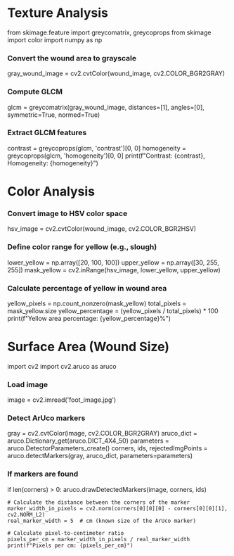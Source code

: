# Texture Analysis
from skimage.feature import greycomatrix, greycoprops
from skimage import color
import numpy as np

### Convert the wound area to grayscale
gray_wound_image = cv2.cvtColor(wound_image, cv2.COLOR_BGR2GRAY)

### Compute GLCM
glcm = greycomatrix(gray_wound_image, distances=[1], angles=[0], symmetric=True, normed=True)

### Extract GLCM features
contrast = greycoprops(glcm, 'contrast')[0, 0]
homogeneity = greycoprops(glcm, 'homogeneity')[0, 0]
print(f"Contrast: {contrast}, Homogeneity: {homogeneity}")

# Color Analysis
### Convert image to HSV color space
hsv_image = cv2.cvtColor(wound_image, cv2.COLOR_BGR2HSV)

### Define color range for yellow (e.g., slough)
lower_yellow = np.array([20, 100, 100])
upper_yellow = np.array([30, 255, 255])
mask_yellow = cv2.inRange(hsv_image, lower_yellow, upper_yellow)

### Calculate percentage of yellow in wound area
yellow_pixels = np.count_nonzero(mask_yellow)
total_pixels = mask_yellow.size
yellow_percentage = (yellow_pixels / total_pixels) * 100
print(f"Yellow area percentage: {yellow_percentage}%")

# Surface Area (Wound Size)

import cv2
import cv2.aruco as aruco

### Load image
image = cv2.imread('foot_image.jpg')

### Detect ArUco markers
gray = cv2.cvtColor(image, cv2.COLOR_BGR2GRAY)
aruco_dict = aruco.Dictionary_get(aruco.DICT_4X4_50)
parameters = aruco.DetectorParameters_create()
corners, ids, rejectedImgPoints = aruco.detectMarkers(gray, aruco_dict, parameters=parameters)

### If markers are found
if len(corners) > 0:
    aruco.drawDetectedMarkers(image, corners, ids)

    # Calculate the distance between the corners of the marker
    marker_width_in_pixels = cv2.norm(corners[0][0][0] - corners[0][0][1], cv2.NORM_L2)
    real_marker_width = 5  # cm (known size of the ArUco marker)

    # Calculate pixel-to-centimeter ratio
    pixels_per_cm = marker_width_in_pixels / real_marker_width
    print(f"Pixels per cm: {pixels_per_cm}")



